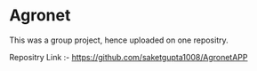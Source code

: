 # Agronet

This was a group project, hence uploaded on one repositry.

Repositry Link :-
https://github.com/saketgupta1008/AgronetAPP
